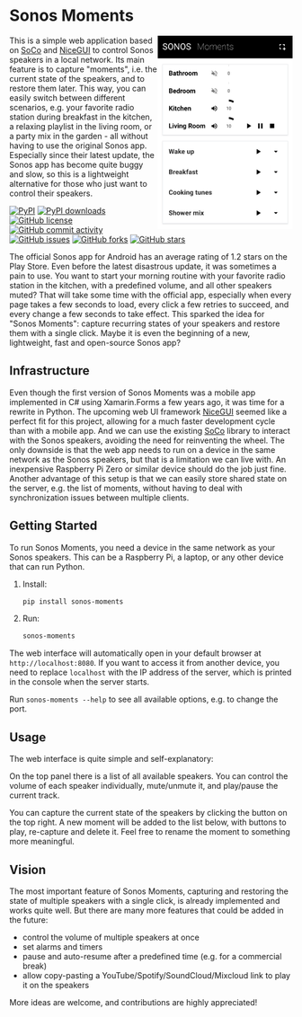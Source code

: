 # Sonos Moments

<img src="https://raw.githubusercontent.com/falkoschindler/sonos_moments/main/screenshot.png"
    width="240" align="right" alt="Screenshot" />

This is a simple web application based on [SoCo](https://github.com/SoCo/SoCo/) and [NiceGUI](https://github.com/zauberzeug/nicegui) to control Sonos speakers in a local network.
Its main feature is to capture "moments", i.e. the current state of the speakers, and to restore them later.
This way, you can easily switch between different scenarios, e.g. your favorite radio station during breakfast in the kitchen, a relaxing playlist in the living room, or a party mix in the garden - all without having to use the original Sonos app.
Especially since their latest update, the Sonos app has become quite buggy and slow, so this is a lightweight alternative for those who just want to control their speakers.

[![PyPI](https://img.shields.io/pypi/v/sonos-moments?color=dark-green)](https://pypi.org/project/sonos-moments/)
[![PyPI downloads](https://img.shields.io/pypi/dm/sonos-moments?color=dark-green)](https://pypi.org/project/sonos-moments/)
[![GitHub license](https://img.shields.io/github/license/falkoschindler/sonos_moments?color=orange)](https://github.com/falkoschindler/sonos_moments/blob/main/LICENSE)
[![GitHub commit activity](https://img.shields.io/github/commit-activity/m/falkoschindler/sonos_moments)](https://github.com/falkoschindler/sonos_moments/graphs/commit-activity)
[![GitHub issues](https://img.shields.io/github/issues/falkoschindler/sonos_moments?color=blue)](https://github.com/falkoschindler/sonos_moments/issues)
[![GitHub forks](https://img.shields.io/github/forks/falkoschindler/sonos_moments)](https://github.com/falkoschindler/sonos_moments/network)
[![GitHub stars](https://img.shields.io/github/stars/falkoschindler/sonos_moments)](https://github.com/falkoschindler/sonos_moments/stargazers)

The official Sonos app for Android has an average rating of 1.2 stars on the Play Store.
Even before the latest disastrous update, it was sometimes a pain to use.
You want to start your morning routine with your favorite radio station in the kitchen, with a predefined volume, and all other speakers muted?
That will take some time with the official app, especially when every page takes a few seconds to load, every click a few retries to succeed, and every change a few seconds to take effect.
This sparked the idea for "Sonos Moments": capture recurring states of your speakers and restore them with a single click.
Maybe it is even the beginning of a new, lightweight, fast and open-source Sonos app?

## Infrastructure

Even though the first version of Sonos Moments was a mobile app implemented in C# using Xamarin.Forms a few years ago, it was time for a rewrite in Python.
The upcoming web UI framework [NiceGUI](https://github.com/zauberzeug/nicegui) seemed like a perfect fit for this project, allowing for a much faster development cycle than with a mobile app.
And we can use the existing [SoCo](https://github.com/SoCo/SoCo/) library to interact with the Sonos speakers, avoiding the need for reinventing the wheel.
The only downside is that the web app needs to run on a device in the same network as the Sonos speakers, but that is a limitation we can live with.
An inexpensive Raspberry Pi Zero or similar device should do the job just fine.
Another advantage of this setup is that we can easily store shared state on the server, e.g. the list of moments, without having to deal with synchronization issues between multiple clients.

## Getting Started

To run Sonos Moments, you need a device in the same network as your Sonos speakers.
This can be a Raspberry Pi, a laptop, or any other device that can run Python.

1. Install:

   ```bash
   pip install sonos-moments
   ```

2. Run:

   ```bash
   sonos-moments
   ```

The web interface will automatically open in your default browser at `http://localhost:8080`.
If you want to access it from another device, you need to replace `localhost` with the IP address of the server, which is printed in the console when the server starts.

Run `sonos-moments --help` to see all available options, e.g. to change the port.

## Usage

The web interface is quite simple and self-explanatory:

On the top panel there is a list of all available speakers.
You can control the volume of each speaker individually, mute/unmute it, and play/pause the current track.

You can capture the current state of the speakers by clicking the button on the top right.
A new moment will be added to the list below, with buttons to play, re-capture and delete it.
Feel free to rename the moment to something more meaningful.

## Vision

The most important feature of Sonos Moments, capturing and restoring the state of multiple speakers with a single click, is already implemented and works quite well.
But there are many more features that could be added in the future:

- control the volume of multiple speakers at once
- set alarms and timers
- pause and auto-resume after a predefined time (e.g. for a commercial break)
- allow copy-pasting a YouTube/Spotify/SoundCloud/Mixcloud link to play it on the speakers

More ideas are welcome, and contributions are highly appreciated!
